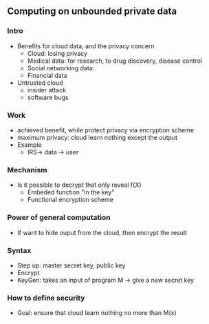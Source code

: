 ## Computing on unbounded private data

### Intro
- Benefits for cloud data, and the privacy concern
  - Cloud: losing privacy
  - Medical data: for research, to drug discovery, disease control
  - Social networking data:
  - Financial data
- Untrusted cloud
  - insider attack
  - software bugs
  
### Work
- achieved benefit, while protect privacy via encryption scheme
- maximum privacy: cloud learn nothing except the output
- Example
  - IRS-> data -> user

### Mechanism
- Is it possible to decrypt that only reveal f(X)
  - Embeded function "in the key"
  - Functional encryption scheme

### Power of general computation
- If want to hide ouput from the cloud, then encrypt the result

### Syntax
- Step up: master secret key, public key
- Encrypt
- KeyGen: takes an input of program M -> give a new secret key

### How to define security
- Goal: ensure that cloud learn nothing no more than M(x)


